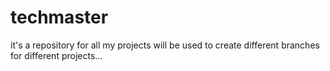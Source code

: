 # techmaster
it's a repository for all my projects
will be used to create different branches for different projects...


